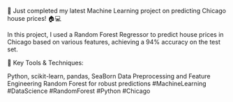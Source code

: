 🚀 Just completed my latest Machine Learning project on predicting Chicago house prices! 🏠💻

In this project, I used a Random Forest Regressor to predict house prices in Chicago based on various features, achieving a 94% accuracy on the test set.

🔧 Key Tools & Techniques:

Python, scikit-learn, pandas, SeaBorn
Data Preprocessing and Feature Engineering
Random Forest for robust predictions
#MachineLearning #DataScience #RandomForest #Python #Chicago
